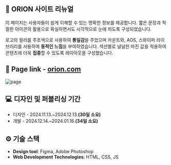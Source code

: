 ## 🍪 ORION 사이트 리뉴얼

이 페이지는 사용자들이 쉽게 이해할 수 있는 명확한 정보를 제공합니다. 짧은 문장과 적절한 아이콘의 활용으로 확실하면서도 시각적으로 눈에 띄도록 구성되었습니다.

로고의 컬러를 주조색으로 사용하여 **통일감**을 주었으며 카운트와, AOS, 스와이퍼 라이브러리를 사용하여 **동적인 느낌**을 부여하였습니다.
섹션별로 널널한 마진 값을 적용하여 콘텐츠에 더욱 **집중**할 수 있도록 레이아웃을 구성했습니다.

## 🔗 Page link - [orion.com]( https://minji0164.github.io/orion/)

![page](https://github.com/minji0164/orion/blob/main/orion.gif?raw=true)

## 💻 디자인 및 퍼블리싱 기간

+ 디자인 - 2024.11.13.~2024.12.13.**(30일 소요)**
+ 개발 - 2024.12.14.~2024.01.16.**(34일 소요)**

## ⚙ 기술 스택

+ **Design tool**: Figma, Adobe Photoshop
+ **Web Development Technologies**: HTML, CSS, JS
